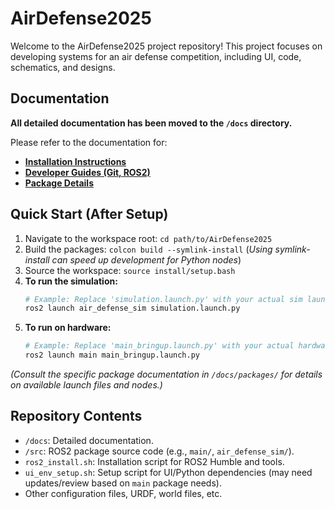 # AirDefense2025

Welcome to the AirDefense2025 project repository! This project focuses on developing systems for an air defense competition, including UI, code, schematics, and designs.

## Documentation

**All detailed documentation has been moved to the `/docs` directory.**

Please refer to the documentation for:

* **[Installation Instructions](./docs/installation/README.md)**
* **[Developer Guides (Git, ROS2)](./docs/guides/README.md)**
* **[Package Details](./docs/packages/README.md)**

## Quick Start (After Setup)

1.  Navigate to the workspace root: `cd path/to/AirDefense2025`
2.  Build the packages: `colcon build --symlink-install` (*Using symlink-install can speed up development for Python nodes*)
3.  Source the workspace: `source install/setup.bash`
4.  **To run the simulation:**
    ```bash
    # Example: Replace 'simulation.launch.py' with your actual sim launch file
    ros2 launch air_defense_sim simulation.launch.py
    ```
5.  **To run on hardware:**
    ```bash
    # Example: Replace 'main_bringup.launch.py' with your actual hardware launch file
    ros2 launch main main_bringup.launch.py
    ```

*(Consult the specific package documentation in `/docs/packages/` for details on available launch files and nodes.)*

## Repository Contents

* `/docs`: Detailed documentation.
* `/src`: ROS2 package source code (e.g., `main/`, `air_defense_sim/`).
* `ros2_install.sh`: Installation script for ROS2 Humble and tools.
* `ui_env_setup.sh`: Setup script for UI/Python dependencies (may need updates/review based on `main` package needs).
* Other configuration files, URDF, world files, etc.